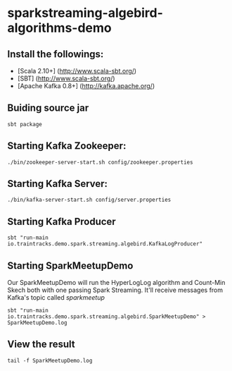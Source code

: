 sparkstreaming-algebird-algorithms-demo
=======================================

## Install the followings:

* [Scala 2.10+] (http://www.scala-sbt.org/)
* [SBT] (http://www.scala-sbt.org/)
* [Apache Kafka  0.8+] (http://kafka.apache.org/)

## Buiding source jar

    sbt package

## Starting Kafka Zookeeper:

    ./bin/zookeeper-server-start.sh config/zookeeper.properties
    
## Starting Kafka Server:

    ./bin/kafka-server-start.sh config/server.properties

## Starting Kafka Producer

    sbt "run-main io.traintracks.demo.spark.streaming.algebird.KafkaLogProducer"
    
## Starting SparkMeetupDemo

Our SparkMeetupDemo will run the HyperLogLog algorithm and Count-Min Skech both with one passing Spark Streaming.
It'll receive messages from Kafka's topic called _sparkmeetup_

    sbt "run-main io.traintracks.demo.spark.streaming.algebird.SparkMeetupDemo" > SparkMeetupDemo.log

## View the result
    
    tail -f SparkMeetupDemo.log
